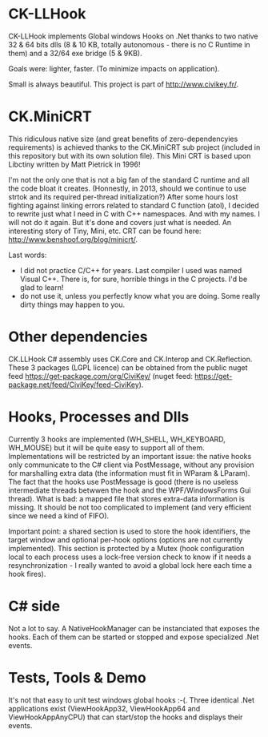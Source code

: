 CK-LLHook
=========

CK-LLHook implements Global windows Hooks on .Net thanks to two native 32 &amp; 64 bits dlls (8 &amp; 10 KB, 
totally autonomous - there is no C Runtime in them) and a 32/64 exe bridge (5 &amp; 9KB).

Goals were: lighter, faster. (To minimize impacts on application). 

Small is always beautiful. This project is part of http://www.civikey.fr/.

CK.MiniCRT
=========

This ridiculous native size (and great benefits of zero-dependencyies requirements) is achieved thanks to the 
CK.MiniCRT sub project (included in this repository but with its own solution file).
This Mini CRT is based upon Libctiny written by Matt Pietrick in 1996!

I'm not the only one that is not a big fan of the standard C runtime and all the code bloat it creates. 
(Honnestly, in 2013, should we continue to use strtok and its required per-thread initialization?)
After some hours lost fighting against linking errors related to standard
C function (atol), I decided to rewrite just what I need in C with C++ namespaces. And with my names.
I will not do it again. But it's done and covers just what is needed.
An interesting story of Tiny, Mini, etc. CRT can be found here: http://www.benshoof.org/blog/minicrt/.

Last words: 
- I did not practice C/C++ for years. Last compiler I used was named Visual C++. There is, for sure, horrible
things in the C projects. I'd be glad to learn!
- do not use it, unless you perfectly know what you are doing. Some really dirty things may happen to you.

Other dependencies
==================

CK.LLHook C# assembly uses CK.Core and CK.Interop and CK.Reflection.
These 3 packages (LGPL licence) can be obtained from the public nuget feed https://get-package.com/org/CiviKey/
(nuget feed: https://get-package.net/feed/CiviKey/feed-CiviKey).


Hooks, Processes and Dlls
=====================

Currently 3 hooks are implemented (WH_SHELL, WH_KEYBOARD, WH_MOUSE) but it will be quite easy to support all of them.
Implementations will be restricted by an important issue: the native hooks only communicate to the C# client 
via PostMessage, without any provision for marshalling extra data (the information must fit in WParam &amp; LParam).
The fact that the hooks use PostMessage is good (there is no useless intermediate threads betwwen the hook 
and the WPF/WindowsForms Gui thread). What is bad: a mapped file that stores extra-data information is
missing. It should be not too complicated to implement (and very efficient since we need a kind of FIFO).

Important point: a shared section is used to store the hook identifiers, the target window and optional 
per-hook options (options are not currently implemented). This section is protected by a Mutex (hook configuration
local to each process uses a lock-free version check to know if it needs a resynchronization - I really wanted to 
avoid a global lock here each time a hook fires).  

C# side
=======

Not a lot to say. A NativeHookManager can be instanciated that exposes the hooks. Each of them can be started 
or stopped and expose specialized .Net events.

Tests, Tools & Demo
===================
It's not that easy to unit test windows global hooks :-(.
Three identical .Net applications exist (ViewHookApp32, ViewHookApp64 and ViewHookAppAnyCPU) that can start/stop the 
hooks and displays their events.


